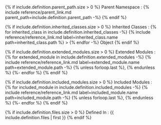 {% if include.definition.parent_path.size > 0 %}
Parent Namespace
: {% include reference/parent_link.md parent_path=include.definition.parent_path -%}
{% endif %}

{% if include.definition.inherited_classes.size > 0 %}
Inherited Classes
: {% for inherited_class in include.definition.inherited_classes -%}
  {% include reference/reference_link.md label=inherited_class.name path=inherited_class.path %}
  &gt;
  {% endfor -%}
  Object
{% endif %}

{% if include.definition.extended_modules.size > 0 %}
Extended Modules
: {% for extended_module in include.definition.extended_modules -%}
  {% include reference/reference_link.md label=extended_module.name path=extended_module.path -%}
  {% unless forloop.last %}, {% endunless %}
  {%- endfor %}
{% endif %}

{% if include.definition.included_modules.size > 0 %}
Included Modules
: {% for included_module in include.definition.included_modules -%}
  {% include reference/reference_link.md label=included_module.name path=included_module.path -%}
  {% unless forloop.last %}, {% endunless %}
  {%- endfor %}
{% endif %}

{% if include.definition.files.size > 0 %}
Defined In
: {{ include.definition.files | first }}
{% endif %}
